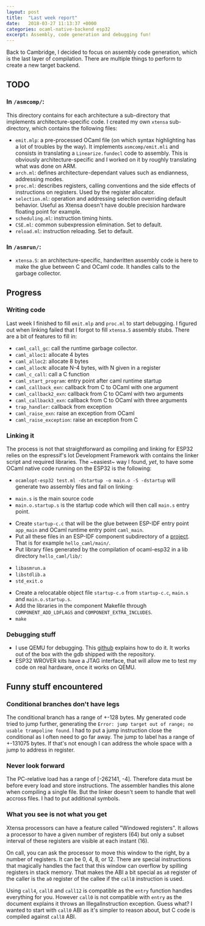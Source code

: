 ```yaml
---
layout: post
title:  "Last week report"
date:   2018-03-27 11:13:37 +0000
categories: ocaml-native-backend esp32
excerpt: Assembly, code generation and debugging fun!
---
```



Back to Cambridge, I decided to focus on assembly code generation, which is the last layer of compilation. 
There are multiple things to perform to create a new target backend. 

## TODO

### In `/asmcomp/`:

This directory contains for each architecture a sub-directory that implements architecture-specific code. I created my own `xtensa` sub-directory, which contains the following files:

* `emit.mlp`: a pre-processed OCaml file (on which syntax highlighting has a lot of troubles by the way). It implements `asmcomp/emit.mli` and consists in translating a `Linearize.fundecl` code to assembly. This is obviously architecture-specific and I worked on it by roughly translating what was done on ARM. 
* `arch.ml`: defines architecture-dependant values such as endianness, addressing modes. 
* `proc.ml`: describes registers, calling conventions and the side effects of instructions on registers. Used by the register allocator. 
* `selection.ml`: operation and addressing selection overriding default behavior. Useful as Xtensa doesn't have double precision hardware floating point for example. 
* `scheduling.ml`: instruction timing hints.
* `CSE.ml`: common subexpression elimination. Set to default.
* `reload.ml`: instruction reloading. Set to default.

### In `/asmrun/`:

* `xtensa.S`: an architecture-specific, handwritten assembly code is here to make the glue between C and OCaml code. It handles calls to the garbage collector. 


## Progress 

### Writing code

Last week I finished to fill `emit.mlp` and `proc.ml` to start debugging. I figured out when linking failed that I forgot to fill `xtensa.S` assembly stubs. 
There are a bit of features to fill in:

* `caml_call_gc`: call the runtime garbage collector. 
* `caml_alloc1`: allocate 4 bytes
* `caml_alloc2`: allocate 8 bytes
* `caml_allocN`: allocate N-4 bytes, with N given in a register
* `caml_c_call`: call a C function 
* `caml_start_program`: entry point after caml runtime startup
* `caml_callback_exn`: callback from C to OCaml with one argument
* `caml_callback2_exn`: callback from C to OCaml with two arguments
* `caml_callback3_exn`: callback from C to OCaml with three arguments
* `trap_handler`: callback from exception
* `caml_raise_exn`: raise an exception from OCaml
* `caml_raise_exception`: raise an exception from C

### Linking it

The process is not that straightforward as compiling and linking for ESP32 relies on the espressif's Iot Development Framework with contains the linker script and required libraries. The ~easiest~ way I found, *yet*, to have some OCaml native code running on the ESP32 is the following:

* `ocamlopt-esp32 test.ml -dstartup -o main.o -S -dstartup` will generate two assembly files and fail on linking:
- `main.s` is the main source code
- `main.o.startup.s` is the startup code which will then call `main.s` entry point. 
* Create `startup-c.c` that will be the glue between ESP-IDF entry point `app_main` and OCaml runtime entry point `caml_main`.
* Put all these files in an ESP-IDF component subdirectory of a [project](https://github.com/espressif/esp-idf/tree/2935e95/examples/get-started/hello_world). That is for example `hello_caml/main/`. 
* Put library files generated by the compilation of ocaml-esp32 in a lib directory `hello_caml/lib/`:
- `libasmrun.a`
- `libstdlib.a`
- `std_exit.o` 
* Create a relocatable object file `startup-c.o` from `startup-c.c`, `main.s` and `main.o.startup.s`. 
* Add the libraries in the component Makefile through `COMPONENT_ADD_LDFLAGS` and `COMPONENT_EXTRA_INCLUDES`.
* `make`

### Debugging stuff

* I use QEMU for debugging. This [github](https://github.com/Ebiroll/qemu_esp32) explains how to do it. It works out of the box with the gdb shipped with the repository. 
* ESP32 WROVER kits have a JTAG interface, that will allow me to test my code on real hardware, once it works on QEMU. 

## Funny stuff encountered

### Conditional branches don't have legs

The conditional branch has a range of +-128 bytes. My generated code tried to jump further, generating the `Error: jump target out of range; no usable trampoline found`. I had to put a jump instruction close the conditional as I often need to go far away. The jump to label has a range of +-131075 bytes. If that's not enough I can address the whole space with a jump to address in register. 

### Never look forward

The PC-relative load has a range of [-262141, -4]. Therefore data must be before every load and store instructions. The assembler handles this alone when compiling a single file. But the linker doesn't seem to handle that well accross files. I had to put additional symbols.

### What you see is not what you get

Xtensa processors can have a feature called "Windowed registers". It allows a processor to have a given number of registers (64) but only a subset interval of these registers are visible at each instant (16). 

On call, you can ask the processor to move this window to the right, by a number of registers. It can be 0, 4, 8, or 12. There are special instructions that magically handles the fact that this window can overflow by spilling registers in stack memory. 
That makes the ABI a bit special as `a8` register of the caller is the `a0` register of the callee if the `call8` instruction is used. 

Using `call4`, `call8` and `call12` is compatible as the `entry` function handles everything for you. However `call0` is not compatible with `entry` as the document explains it throws an IllegalInstruction exception. Guess what? I wanted to start with `call0` ABI as it's simpler to reason about, but C code is compiled against `call8` ABI. 

